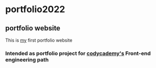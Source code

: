 # portfolio2022

## portfolio website 

This is [my](https://github.com/RebelOfDeath) first portfolio website

### Intended as portfolio project for [codycademy's](https://www.codecademy.com/) Front-end engineering path

